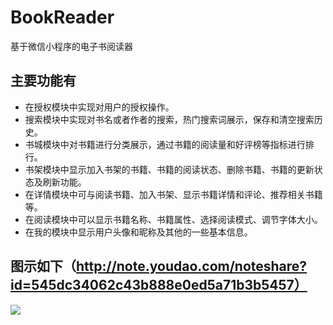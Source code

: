 # BookReader
基于微信小程序的电子书阅读器
## 主要功能有
- 在授权模块中实现对用户的授权操作。
- 搜索模块中实现对书名或者作者的搜索，热门搜索词展示，保存和清空搜索历史。
- 书城模块中对书籍进行分类展示，通过书籍的阅读量和好评榜等指标进行排行。
- 书架模块中显示加入书架的书籍、书籍的阅读状态、删除书籍、书籍的更新状态及刷新功能。
- 在详情模块中可与阅读书籍、加入书架、显示书籍详情和评论、推荐相关书籍等。
- 在阅读模块中可以显示书籍名称、书籍属性、选择阅读模式、调节字体大小。
- 在我的模块中显示用户头像和昵称及其他的一些基本信息。

## 图示如下（http://note.youdao.com/noteshare?id=545dc34062c43b888e0ed5a71b3b5457）
![](http://note.youdao.com/noteshare?id=545dc34062c43b888e0ed5a71b3b5457)
